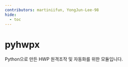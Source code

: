 ```yaml
---
contributors: martiniifun, YongJun-Lee-98
hide:
  - toc 
---
```


# pyhwpx

Python으로 만든 HWP 원격조작 및 자동화를 위한 모듈입니다.